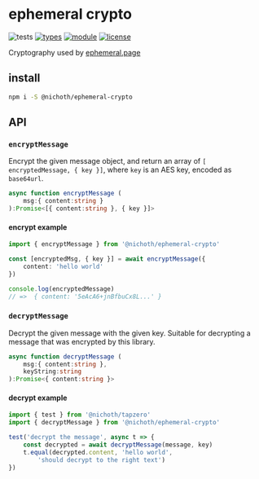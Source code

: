 # ephemeral crypto
![tests](https://github.com/nichoth/ephemeral-crypto/actions/workflows/nodejs.yml/badge.svg)
[![types](https://img.shields.io/npm/types/@nichoth/ephemeral-crypto?style=flat-square)](README.md)
[![module](https://img.shields.io/badge/module-ESM%2FCJS-blue?style=flat-square)](README.md)
[![license](https://img.shields.io/badge/license-MIT-brightgreen.svg?style=flat-square)](LICENSE)

Cryptography used by [ephemeral.page](https://ephemeral.page/)

## install
```sh
npm i -S @nichoth/ephemeral-crypto
```

## API

### `encryptMessage`
Encrypt the given message object, and return an array of `[ encryptedMessage, { key }]`, where `key` is an AES key, encoded as `base64url`.

```ts
async function encryptMessage (
    msg:{ content:string }
):Promise<[{ content:string }, { key }]>
```

#### encrypt example

```ts
import { encryptMessage } from '@nichoth/ephemeral-crypto'

const [encryptedMsg, { key }] = await encryptMessage({
    content: 'hello world'
})

console.log(encryptedMessage)
// =>  { content: '5eAcA6+jnBfbuCx8L...' }
```

### `decryptMessage`
Decrypt the given message with the given key. Suitable for decrypting a message that was encrypted by this library.

```ts
async function decryptMessage (
    msg:{ content:string },
    keyString:string
):Promise<{ content:string }>
```

#### decrypt example

```js
import { test } from '@nichoth/tapzero'
import { decryptMessage } from '@nichoth/ephemeral-crypto'

test('decrypt the message', async t => {
    const decrypted = await decryptMessage(message, key)
    t.equal(decrypted.content, 'hello world',
        'should decrypt to the right text')
})
```